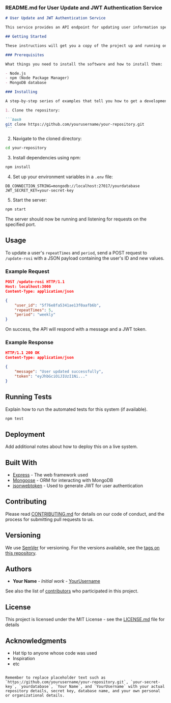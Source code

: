 ### README.md for User Update and JWT Authentication Service

````markdown
# User Update and JWT Authentication Service

This service provides an API endpoint for updating user information specifically the `repeatTimes` and `period` fields of a user record. It also generates a JSON Web Token (JWT) which can be used to authenticate subsequent requests by the user.

## Getting Started

These instructions will get you a copy of the project up and running on your local machine for development and testing purposes.

### Prerequisites

What things you need to install the software and how to install them:

- Node.js
- npm (Node Package Manager)
- MongoDB database

### Installing

A step-by-step series of examples that tell you how to get a development environment running:

1. Clone the repository:

```bash
git clone https://github.com/yourusername/your-repository.git
```
````

2. Navigate to the cloned directory:

```bash
cd your-repository
```

3. Install dependencies using npm:

```bash
npm install
```

4. Set up your environment variables in a `.env` file:

```dotenv
DB_CONNECTION_STRING=mongodb://localhost:27017/yourdatabase
JWT_SECRET_KEY=your-secret-key
```

5. Start the server:

```bash
npm start
```

The server should now be running and listening for requests on the specified port.

## Usage

To update a user's `repeatTimes` and `period`, send a POST request to `/update-rosi` with a JSON payload containing the user's ID and new values.

### Example Request

```json
POST /update-rosi HTTP/1.1
Host: localhost:3000
Content-Type: application/json

{
    "user_id": "5f76e8fa5341ae13f0aafb6b",
    "repeatTimes": 5,
    "period": "weekly"
}
```

On success, the API will respond with a message and a JWT token.

### Example Response

```json
HTTP/1.1 200 OK
Content-Type: application/json

{
    "message": "User updated successfully",
    "token": "eyJhbGciOiJIUzI1Ni..."
}
```

## Running Tests

Explain how to run the automated tests for this system (if available).

```bash
npm test
```

## Deployment

Add additional notes about how to deploy this on a live system.

## Built With

- [Express](https://expressjs.com/) - The web framework used
- [Mongoose](https://mongoosejs.com/) - ORM for interacting with MongoDB
- [jsonwebtoken](https://www.npmjs.com/package/jsonwebtoken) - Used to generate JWT for user authentication

## Contributing

Please read [CONTRIBUTING.md](https://gist.github.com/PurpleBooth/b24679402957c63ec426) for details on our code of conduct, and the process for submitting pull requests to us.

## Versioning

We use [SemVer](http://semver.org/) for versioning. For the versions available, see the [tags on this repository](https://github.com/yourusername/your-repository/tags).

## Authors

- **Your Name** - _Initial work_ - [YourUsername](https://github.com/YourUsername)

See also the list of [contributors](https://github.com/yourusername/your-repository/contributors) who participated in this project.

## License

This project is licensed under the MIT License - see the [LICENSE.md](LICENSE.md) file for details

## Acknowledgments

- Hat tip to anyone whose code was used
- Inspiration
- etc

```

Remember to replace placeholder text such as `https://github.com/yourusername/your-repository.git`, `your-secret-key`, `yourdatabase`, `Your Name`, and `YourUsername` with your actual repository details, secret key, database name, and your own personal or organizational details.
```
